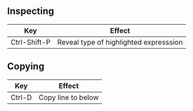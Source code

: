 ## Inspecting

| Key                  | Effect                             |
| -------------------- | ---------------------------------- |
| Ctrl-Shift-P         | Reveal type of highlighted expresssion |


## Copying

| Key                  | Effect                             |
| -------------------- | ---------------------------------- |
| Ctrl-D               | Copy line to below |

